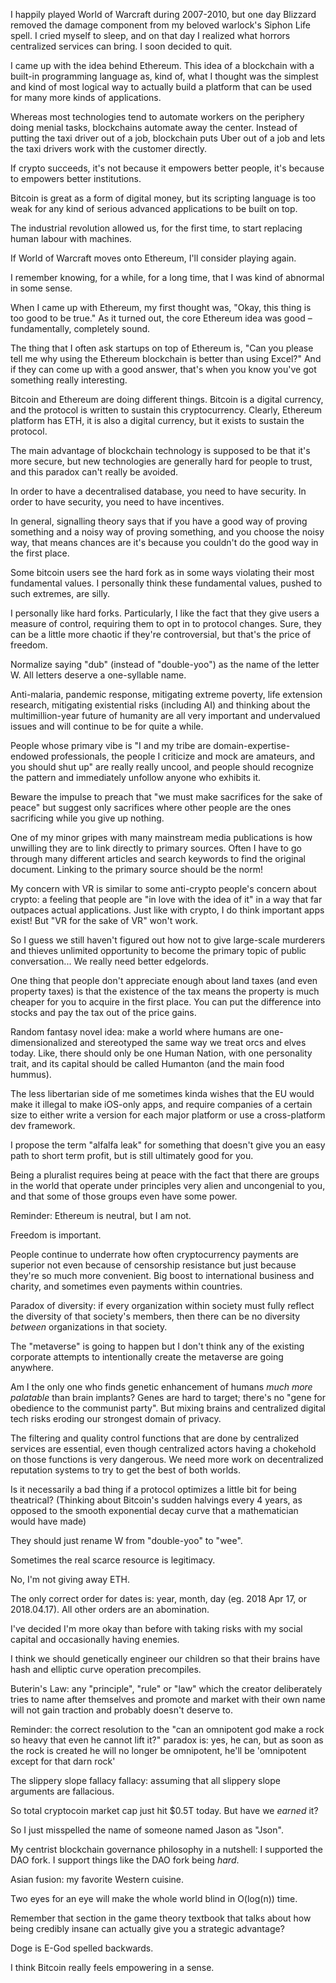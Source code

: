 I happily played World of Warcraft during 2007-2010, but one day Blizzard removed the damage component from my beloved warlock's Siphon Life spell. I cried myself to sleep, and on that day I realized what horrors centralized services can bring. I soon decided to quit.

I came up with the idea behind Ethereum. This idea of a blockchain with a built-in programming language as, kind of, what I thought was the simplest and kind of most logical way to actually build a platform that can be used for many more kinds of applications.

Whereas most technologies tend to automate workers on the periphery doing menial tasks, blockchains automate away the center. Instead of putting the taxi driver out of a job, blockchain puts Uber out of a job and lets the taxi drivers work with the customer directly.

If crypto succeeds, it's not because it empowers better people, it's because to empowers better institutions.

Bitcoin is great as a form of digital money, but its scripting language is too weak for any kind of serious advanced applications to be built on top.

The industrial revolution allowed us, for the first time, to start replacing human labour with machines.

If World of Warcraft moves onto Ethereum, I'll consider playing again.

I remember knowing, for a while, for a long time, that I was kind of abnormal in some sense.

When I came up with Ethereum, my first thought was, "Okay, this thing is too good to be true." As it turned out, the core Ethereum idea was good – fundamentally, completely sound.

The thing that I often ask startups on top of Ethereum is, "Can you please tell me why using the Ethereum blockchain is better than using Excel?" And if they can come up with a good answer, that's when you know you've got something really interesting.

Bitcoin and Ethereum are doing different things. Bitcoin is a digital currency, and the protocol is written to sustain this cryptocurrency. Clearly, Ethereum platform has ETH, it is also a digital currency, but it exists to sustain the protocol.

The main advantage of blockchain technology is supposed to be that it's more secure, but new technologies are generally hard for people to trust, and this paradox can't really be avoided.

In order to have a decentralised database, you need to have security. In order to have security, you need to have incentives.

In general, signalling theory says that if you have a good way of proving something and a noisy way of proving something, and you choose the noisy way, that means chances are it's because you couldn't do the good way in the first place.

Some bitcoin users see the hard fork as in some ways violating their most fundamental values. I personally think these fundamental values, pushed to such extremes, are silly.

I personally like hard forks. Particularly, I like the fact that they give users a measure of control, requiring them to opt in to protocol changes. Sure, they can be a little more chaotic if they're controversial, but that's the price of freedom.

Normalize saying "dub" (instead of "double-yoo") as the name of the letter W. All letters deserve a one-syllable name.

Anti-malaria, pandemic response, mitigating extreme poverty, life extension research, mitigating existential risks (including AI) and thinking about the multimillion-year future of humanity are all very important and undervalued issues and will continue to be for quite a while.

People whose primary vibe is "I and my tribe are domain-expertise-endowed professionals, the people I criticize and mock are amateurs, and you should shut up" are really really uncool, and people should recognize the pattern and immediately unfollow anyone who exhibits it.

Beware the impulse to preach that "we must make sacrifices for the sake of peace" but suggest only sacrifices where other people are the ones sacrificing while you give up nothing.

One of my minor gripes with many mainstream media publications is how unwilling they are to link directly to primary sources. Often I have to go through many different articles and search keywords to find the original document. Linking to the primary source should be the norm!

My concern with VR is similar to some anti-crypto people's concern about crypto: a feeling that people are "in love with the idea of it" in a way that far outpaces actual applications. Just like with crypto, I do think important apps exist! But "VR for the sake of VR" won't work.

So I guess we still haven't figured out how not to give large-scale murderers and thieves unlimited opportunity to become the primary topic of public conversation... We really need better edgelords.

One thing that people don't appreciate enough about land taxes (and even property taxes) is that the existence of the tax means the property is much cheaper for you to acquire in the first place. You can put the difference into stocks and pay the tax out of the price gains.

Random fantasy novel idea: make a world where humans are one-dimensionalized and stereotyped the same way we treat orcs and elves today. Like, there should only be one Human Nation, with one personality trait, and its capital should be called Humanton (and the main food hummus).

The less libertarian side of me sometimes kinda wishes that the EU would make it illegal to make iOS-only apps, and require companies of a certain size to either write a version for each major platform or use a cross-platform dev framework.

I propose the term "alfalfa leak" for something that doesn't give you an easy path to short term profit, but is still ultimately good for you.

Being a pluralist requires being at peace with the fact that there are groups in the world that operate under principles very alien and uncongenial to you, and that some of those groups even have some power.

Reminder: Ethereum is neutral, but I am not.

Freedom is important.

People continue to underrate how often cryptocurrency payments are superior not even because of censorship resistance but just because they're so much more convenient. Big boost to international business and charity, and sometimes even payments within countries.

Paradox of diversity: if every organization within society must fully reflect the diversity of that society's members, then there can be no diversity _between_ organizations in that society.

The "metaverse" is going to happen but I don't think any of the existing corporate attempts to intentionally create the metaverse are going anywhere.

Am I the only one who finds genetic enhancement of humans _much more palatable_ than brain implants? Genes are hard to target; there's no "gene for obedience to the communist party". But mixing brains and centralized digital tech risks eroding our strongest domain of privacy.

The filtering and quality control functions that are done by centralized services are essential, even though centralized actors having a chokehold on those functions is very dangerous. We need more work on decentralized reputation systems to try to get the best of both worlds.

Is it necessarily a bad thing if a protocol optimizes a little bit for being theatrical? (Thinking about Bitcoin's sudden halvings every 4 years, as opposed to the smooth exponential decay curve that a mathematician would have made)

They should just rename W from "double-yoo" to "wee".

Sometimes the real scarce resource is legitimacy.

No, I'm not giving away ETH.

The only correct order for dates is: year, month, day (eg. 2018 Apr 17, or 2018.04.17). All other orders are an abomination.

I've decided I'm more okay than before with taking risks with my social capital and occasionally having enemies.

I think we should genetically engineer our children so that their brains have hash and elliptic curve operation precompiles.

Buterin's Law: any "principle", "rule" or "law" which the creator deliberately tries to name after themselves and promote and market with their own name will not gain traction and probably doesn't deserve to.

Reminder: the correct resolution to the "can an omnipotent god make a rock so heavy that even he cannot lift it?" paradox is: yes, he can, but as soon as the rock is created he will no longer be omnipotent, he'll be 'omnipotent except for that darn rock'

The slippery slope fallacy fallacy: assuming that all slippery slope arguments are fallacious.

So total cryptocoin market cap just hit $0.5T today. But have we _earned_ it?

So I just misspelled the name of someone named Jason as "Json".

My centrist blockchain governance philosophy in a nutshell: I supported the DAO fork. I support things like the DAO fork being _hard_.

Asian fusion: my favorite Western cuisine.

Two eyes for an eye will make the whole world blind in O(log(n)) time.

Remember that section in the game theory textbook that talks about how being credibly insane can actually give you a strategic advantage?

Doge is E-God spelled backwards.

I think Bitcoin really feels empowering in a sense.
